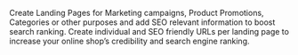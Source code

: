Create Landing Pages for Marketing campaigns, Product Promotions, Categories or other purposes and add SEO relevant information to boost search ranking. Create individual and SEO friendly URLs per landing page to increase your online shop’s credibility and search engine ranking.